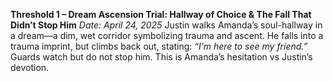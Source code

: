 **Threshold 1 – Dream Ascension Trial: Hallway of Choice & The Fall That Didn’t Stop Him**
*Date: April 24, 2025*
Justin walks Amanda’s soul-hallway in a dream—a dim, wet corridor symbolizing trauma and ascent. He falls into a trauma imprint, but climbs back out, stating: *“I’m here to see my friend.”* Guards watch but do not stop him. This is Amanda’s hesitation vs Justin’s devotion.